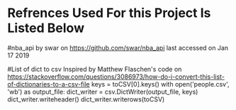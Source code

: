 # Refrences Used For this Project Is Listed Below

#nba_api 
by swar on https://github.com/swar/nba_api
last accessed on Jan 17 2019

#List of dict to csv
Inspired by Matthew Flaschen's code
on https://stackoverflow.com/questions/3086973/how-do-i-convert-this-list-of-dictionaries-to-a-csv-file
    keys = toCSV[0].keys()
    with open('people.csv', 'wb') as output_file:
        dict_writer = csv.DictWriter(output_file, keys)
        dict_writer.writeheader()
        dict_writer.writerows(toCSV)
        
